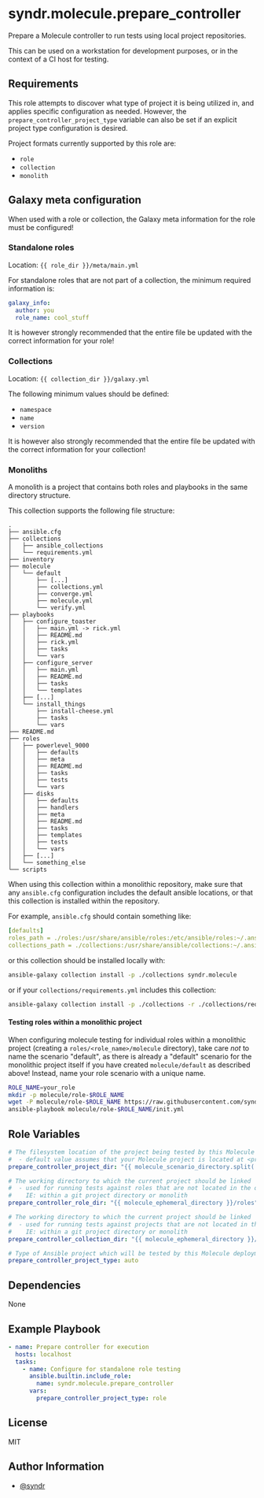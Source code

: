 syndr.molecule.prepare_controller
=========

Prepare a Molecule controller to run tests using local project repositories.

This can be used on a workstation for development purposes, or in the context of a CI host for testing.

Requirements
------------

This role attempts to discover what type of project it is being utilized in, and applies specific configuration as needed. However, the `prepare_controller_project_type` variable can also be set if an explicit project type configuration is desired.

Project formats currently supported by this role are:  
* `role`
* `collection`
* `monolith`

## Galaxy meta configuration

When used with a role or collection, the Galaxy meta information for the role must be configured!


### Standalone roles

Location: `{{ role_dir }}/meta/main.yml`

For standalone roles that are not part of a collection, the minimum required information is:
```yaml
galaxy_info:
  author: you
  role_name: cool_stuff
```

It is however strongly recommended that the entire file be updated with the correct information for your role!

### Collections

Location: `{{ collection_dir }}/galaxy.yml`

The following minimum values should be defined:  
* `namespace`
* `name`
* `version`

It is however also strongly recommended that the entire file be updated with the correct information for your collection! 

### Monoliths

A monolith is a project that contains both roles and playbooks in the same directory structure.

This collection supports the following file structure:  
```
.
├── ansible.cfg
├── collections
│   ├── ansible_collections
│   └── requirements.yml
├── inventory
├── molecule
│   └── default
│       ├── [...]
│       ├── collections.yml
│       ├── converge.yml
│       ├── molecule.yml
│       └── verify.yml
├── playbooks
│   ├── configure_toaster
│   │   ├── main.yml -> rick.yml
│   │   ├── README.md
│   │   ├── rick.yml
│   │   ├── tasks
│   │   └── vars
│   ├── configure_server
│   │   ├── main.yml
│   │   ├── README.md
│   │   ├── tasks
│   │   └── templates
│   ├── [...]
│   └── install_things
│       ├── install-cheese.yml
│       ├── tasks
│       └── vars
├── README.md
├── roles
│   ├── powerlevel_9000
│   │   ├── defaults
│   │   ├── meta
│   │   ├── README.md
│   │   ├── tasks
│   │   ├── tests
│   │   └── vars
│   ├── disks
│   │   ├── defaults
│   │   ├── handlers
│   │   ├── meta
│   │   ├── README.md
│   │   ├── tasks
│   │   ├── templates
│   │   ├── tests
│   │   └── vars
│   ├── [...]
│   └── something_else
└── scripts
```

When using this collection within a monolithic repository, make sure that any `ansible.cfg` configuration includes the default ansible locations, or that this collection is installed within the repository.

For example, `ansible.cfg` should contain something like:  
```yaml
[defaults]
roles_path = ./roles:/usr/share/ansible/roles:/etc/ansible/roles:~/.ansible/roles
collections_path = ./collections:/usr/share/ansible/collections:~/.ansible/collections
```

or this collection should be installed locally with:  
```bash
ansible-galaxy collection install -p ./collections syndr.molecule
```

or if your `collections/requirements.yml` includes this collection:
```bash
ansible-galaxy collection install -p ./collections -r ./collections/requirements.yml
```

#### Testing roles within a monolithic project

When configuring molecule testing for individual roles within a monolithic project (creating a `roles/<role_name>/molecule` directory), take care _not_ to name the scenario "default", as there is already a "default" scenario for the monolithic project itself if you have created `molecule/default` as described above! Instead, name your role scenario with a unique name.

```bash
ROLE_NAME=your_role
mkdir -p molecule/role-$ROLE_NAME
wget -P molecule/role-$ROLE_NAME https://raw.githubusercontent.com/syndr/ansible-collection-molecule/main/roles/init/files/init.yml
ansible-playbook molecule/role-$ROLE_NAME/init.yml
```

Role Variables
--------------

```yaml
# The filesystem location of the project being tested by this Molecule configuration
#  - default value assumes that your Molecule project is located at <project dir>/molecule/<scenario>
prepare_controller_project_dir: "{{ molecule_scenario_directory.split('/')[:-2] | join('/') }}"

# The working directory to which the current project should be linked
#  - used for running tests against roles that are not located in the default system locations
#    IE: within a git project directory or monolith
prepare_controller_role_dir: "{{ molecule_ephemeral_directory }}/roles"

# The working directory to which the current project should be linked
#  - used for running tests against projects that are not located in the default system locations
#    IE: within a git project directory or monolith
prepare_controller_collection_dir: "{{ molecule_ephemeral_directory }}/collections"

# Type of Ansible project which will be tested by this Molecule deployment
prepare_controller_project_type: auto
```

Dependencies
------------

None

Example Playbook
----------------

```yaml
- name: Prepare controller for execution
  hosts: localhost
  tasks:
    - name: Configure for standalone role testing
      ansible.builtin.include_role:
        name: syndr.molecule.prepare_controller
      vars:
        prepare_controller_project_type: role
```

License
-------

MIT

Author Information
------------------

- [@syndr](https://github.com/syndr/)

